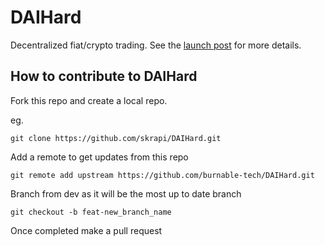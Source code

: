 # DAIHard

Decentralized fiat/crypto trading. See the [launch post](https://www.reddit.com/r/ethereum/comments/bdetr2/daihard_the_unkillable_cryptofiat_gateway_any/) for more details.


## How to contribute to DAIHard

Fork this repo and create a local repo.

eg.

```console
git clone https://github.com/skrapi/DAIHard.git
```

Add a remote to get updates from this repo

```console
git remote add upstream https://github.com/burnable-tech/DAIHard.git
```

Branch from dev as it will be the most up to date branch

```console
git checkout -b feat-new_branch_name
```

Once completed make a pull request